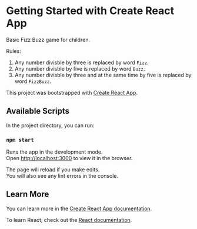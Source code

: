# Getting Started with Create React App

Basic Fizz Buzz game for children. 

Rules:
1. Any number divisble by three is replaced by word `Fizz`.
2. Any number divisble by five is replaced by word `Buzz`.
1. Any number divisble by three and at the same time by five is replaced by word `FizzBuzz`.

This project was bootstrapped with [Create React App](https://github.com/facebook/create-react-app).

## Available Scripts

In the project directory, you can run:

### `npm start`

Runs the app in the development mode.\
Open [http://localhost:3000](http://localhost:3000) to view it in the browser.

The page will reload if you make edits.\
You will also see any lint errors in the console.

## Learn More

You can learn more in the [Create React App documentation](https://facebook.github.io/create-react-app/docs/getting-started).

To learn React, check out the [React documentation](https://reactjs.org/).
